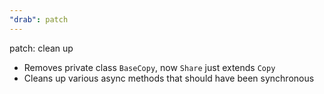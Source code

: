 ```yaml
---
"drab": patch
---
```


patch: clean up

- Removes private class `BaseCopy`, now `Share` just extends `Copy`
- Cleans up various async methods that should have been synchronous
